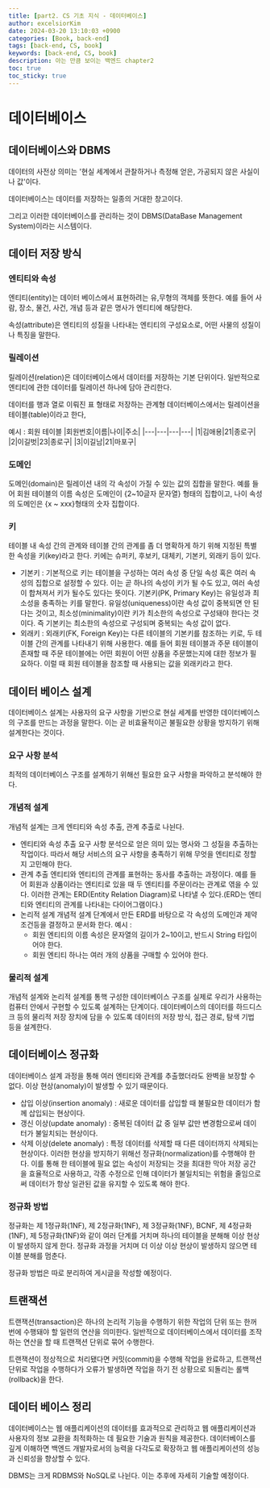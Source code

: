 ```yaml
---
title: [part2. CS 기초 지식 - 데이터베이스]
author: excelsiorKim
date: 2024-03-20 13:10:03 +0900
categories: [Book, back-end]
tags: [back-end, CS, book]
keywords: [back-end, CS, book]
description: 아는 만큼 보이는 백엔드 chapter2
toc: true
toc_sticky: true
---
```


# 데이터베이스

## 데이터베이스와 DBMS

데이터의 사전상 의미는 '현실 세계에서 관찰하거나 측정해 얻은, 가공되지 않은 사실이나 값'이다.

데이터베이스는 데이터를 저장하는 일종의 거대한 창고이다.

그리고 이러한 데이터베이스를 관리하는 것이 DBMS(DataBase Management System)이라는 시스템이다.

## 데이터 저장 방식

### 엔티티와 속성

엔티티(entity)는 데이터 베이스에서 표현하려는 유,무형의 객체를 뜻한다. 예를 들어 사람, 장소, 물건, 사건, 개념 등과 같은 명사가 엔티티에 해당한다.

속성(attribute)은 엔티티의 성질을 나타내는 엔티티의 구성요소로, 어떤 사물의 성질이나 특징을 말한다.

### 릴레이션

릴레이션(relation)은 데이터베이스에서 데이터를 저장하는 기본 단위이다. 일반적으로 엔티티에 관한 데이터를 릴레이션 하나에 담아 관리한다.

데이터를 행과 열로 이뤄진 표 형태로 저장하는 관계형 데이터베이스에서는 릴레이션을 테이블(table)이라고 한다,

예시 : 회원 테이블
|회원번호|이름|나이|주소|
|---|---|---|---|
|1|김애용|21|종로구|
|2|이길벗|23|종로구|
|3|이길남|21|마포구|

### 도메인

도메인(domain)은 릴레이션 내의 각 속성이 가질 수 있는 값의 집합을 말한다.
예를 들어 회원 테이블의 이름 속성은 도메인이 {2~10글자 문자열} 형태의 집합이고, 나이 속성의 도메인은 {x ~ xxx}형태의 숫자 집합이다.

### 키

테이블 내 속성 간의 관계와 테이블 간의 관계를 좀 더 명확하게 하기 위해 지정된 특별한 속성을 키(key)라고 한다. 키에는 슈퍼키, 후보키, 대체키, 기본키, 외래키 등이 있다.

- 기본키 : 기본적으로 키는 테이블을 구성하는 여러 속성 중 단일 속성 혹은 여러 속성의 집합으로 설정할 수 있다. 이는 곧 하나의 속성이 키가 될 수도 있고, 여러 속성이 합쳐져서 키가 될수도 있다는 뜻이다.
  기본키(PK, Primary Key)는 유일성과 최소성을 충족하는 키를 말한다. 유일성(uniqueness)이란 속성 값이 중복되면 안 된다는 것이고, 최소성(minimality)이란 키가 최소한의 속성으로 구성돼야 한다는 것이다. 즉 기본키는 최소한의 속성으로 구성되며 중복되는 속성 값이 없다.
- 외래키 : 외래키(FK, Foreign Key)는 다른 테이블의 기본키를 참조하는 키로, 두 테이블 간의 관계를 나타내기 위해 사용한다.
  예를 들어 회원 테이블과 주문 테이블이 존재할 때 주문 테이블에는 어떤 회원이 어떤 상품을 주문했는지에 대한 정보가 필요하다. 이럴 때 회원 테이블을 참조할 때 사용되는 값을 외래키라고 한다.

## 데이터 베이스 설계

데이터베이스 설계는 사용자의 요구 사항을 기반으로 현실 세계를 반영한 데이터베이스의 구조를 만드는 과정을 말한다. 이는 곧 비효율적이곤 불필요한 상황을 방지하기 위해 설계한다는 것이다.

### 요구 사항 분석

최적의 데이터베이스 구조를 설계하기 위해선 필요한 요구 사항을 파악하고 분석해야 한다.

### 개념적 설계

개념적 설계는 크게 엔티티와 속성 추출, 관계 추출로 나뉜다.

- 엔티티와 속성 추출
  요구 사항 분석으로 얻은 의미 있는 명사와 그 성질을 추출하는 작업이다. 따라서 해당 서비스의 요구 사항을 충족하기 위해 무엇을 엔티티로 정할지 고민해야 한다.
- 관계 추출
  엔티티와 엔티티의 관계를 표현하는 동사를 추출하는 과정이다.
  예를 들어 회원과 상품이라는 엔티티로 있을 때 두 엔티티를 주문이라는 관계로 엮을 수 있다.
  이러한 관계는 ERD(Entity Relation Diagram)로 나타낼 수 있다.(ERD는 엔티티와 엔티티의 관계를 나타내는 다이어그램이다.)
- 논리적 설계
  개념적 설계 단계에서 만든 ERD를 바탕으로 각 속성의 도메인과 제약 조건등을 결정하고 문서화 한다.
  예시 :
  - 회원 엔티티의 이름 속성은 문자열의 길이가 2~10이고, 반드시 String 타입이어야 한다.
  - 회원 엔티티 하나는 여러 개의 상품을 구매할 수 있어야 한다.

### 물리적 설계

개념적 설계와 논리적 설계를 통핵 구성한 데이터베이스 구조를 실제로 우리가 사용하는 컴퓨터 안에서 구현할 수 있도록 설계하는 단계이다. 데이터베이스의 데이터를 하드디스크 등의 물리적 저장 장치에 담을 수 있도록 데이터의 저장 방식, 접근 경로, 탐색 기법 등을 설계한다.

## 데이터베이스 정규화

데이터베이스 설계 과정을 통해 여러 엔티티와 관계를 추출했더라도 완벽을 보장할 수 없다.
이상 현상(anomaly)이 발생할 수 있기 때문이다.

- 삽입 이상(insertion anomaly) : 새로운 데이터를 삽입할 때 불필요한 데이터가 함께 삽입되는 현상이다.
- 갱신 이상(update anomaly) : 중복된 데이터 값 중 일부 값만 변경함으로써 데이터가 불일치되는 현상이다.
- 삭제 이상(delete anomaly) : 특정 데이터를 삭제할 때 다른 데이터까지 삭제되는 현상이다.
  이러한 현상을 방지하기 위해선 정규화(normalization)를 수행해야 한다. 이를 통해 한 테이블에 필요 없는 속성이 저장되는 것을 최대한 막아 저장 공간을 효율적으로 사용하고, 각종 수정으로 인해 데이터가 불일치되는 위험을 줄임으로써 데이터가 항상 일관된 값을 유지할 수 있도록 해야 한다.

### 정규화 방법

정규화는 제 1정규화(1NF), 제 2정규화(1NF), 제 3정규화(1NF), BCNF, 제 4정규화(1NF), 제 5정규화(1NF)와 같이 여러 단계를 거치며 하나의 테이블을 분해해 이상 현상이 발생하지 않게 한다.
정규화 과정을 거치며 더 이상 이상 현상이 발생하지 않으면 테이블 분해를 멈춘다.

정규화 방법은 따로 분리하여 게시글을 작성할 예정이다.

## 트랜잭션

트랜잭션(transaction)은 하나의 논리적 기능을 수행하기 위한 작업의 단위 또는 한꺼번에 수행돼야 할 일련의 연산을 의미한다. 일반적으로 데이터베이스에서 데이터를 조작하는 연산을 할 때 트랜잭션 단위로 묶어 수행한다.

트랜잭션이 정상적으로 처리됐다면 커밋(commit)을 수행해 작업을 완료하고, 트랜잭션 단위로 작업을 수행하다가 오류가 발생하면 작업을 하기 전 상황으로 되돌리는 롤백(rollback)을 한다.

## 데이터 베이스 정리

데이터베이스는 웹 애플리케이션의 데이터를 효과적으로 관리하고 웹 애플리케이션과 사용자의 정보 교환을 최적화하는 데 필요한 기술과 원칙을 제공한다. 데이터베이스를 깊게 이해하면 백엔드 개발자로서의 능력을 다각도로 확장하고 웹 애플리케이션의 성능과 신뢰성을 향상할 수 있다.

DBMS는 크게 RDBMS와 NoSQL로 나뉜다. 이는 추후에 자세히 기술할 예정이다.
